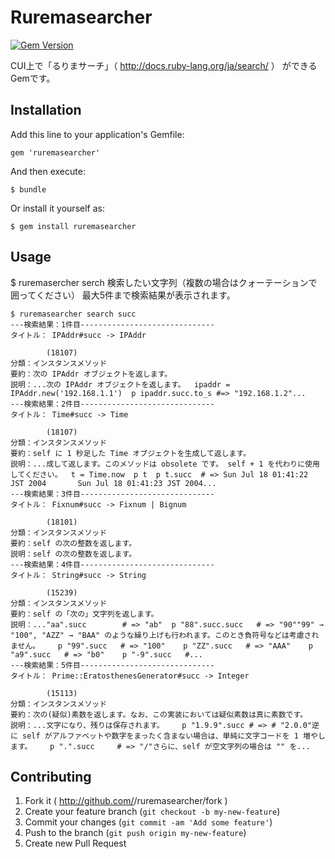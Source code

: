# Ruremasearcher
[![Gem Version](https://badge.fury.io/rb/ruremasearcher.svg)](http://badge.fury.io/rb/ruremasearcher) 

CUI上で「るりまサーチ」（ http://docs.ruby-lang.org/ja/search/ ） ができるGemです。

## Installation

Add this line to your application's Gemfile:

    gem 'ruremasearcher'

And then execute:

    $ bundle

Or install it yourself as:

    $ gem install ruremasearcher

## Usage

$ ruremasercher serch 検索したい文字列（複数の場合はクォーテーションで囲ってください）
最大5件まで検索結果が表示されます。

```
$ ruremasearcher search succ
---検索結果：1件目------------------------------
タイトル： IPAddr#succ -> IPAddr
        
        (18107)
分類：インスタンスメソッド
要約：次の IPAddr オブジェクトを返します。
説明：...次の IPAddr オブジェクトを返します。  ipaddr = IPAddr.new('192.168.1.1')  p ipaddr.succ.to_s #=> "192.168.1.2"...
---検索結果：2件目------------------------------
タイトル： Time#succ -> Time
        
        (18107)
分類：インスタンスメソッド
要約：self に 1 秒足した Time オブジェクトを生成して返します。
説明：...成して返します。このメソッドは obsolete です。 self + 1 を代わりに使用してください。  t = Time.now  p t  p t.succ  # => Sun Jul 18 01:41:22 JST 2004       Sun Jul 18 01:41:23 JST 2004...
---検索結果：3件目------------------------------
タイトル： Fixnum#succ -> Fixnum | Bignum
        
        (18101)
分類：インスタンスメソッド
要約：self の次の整数を返します。
説明：self の次の整数を返します。
---検索結果：4件目------------------------------
タイトル： String#succ -> String
        
        (15239)
分類：インスタンスメソッド
要約：self の「次の」文字列を返します。
説明：..."aa".succ        # => "ab"  p "88".succ.succ   # => "90""99" → "100", "AZZ" → "BAA" のような繰り上げも行われます。このとき負符号などは考慮されません。    p "99".succ   # => "100"    p "ZZ".succ   # => "AAA"    p "a9".succ   # => "b0"    p "-9".succ   #...
---検索結果：5件目------------------------------
タイトル： Prime::EratosthenesGenerator#succ -> Integer
        
        (15113)
分類：インスタンスメソッド
要約：次の(疑似)素数を返します。なお、この実装においては疑似素数は真に素数です。
説明：...文字になり、残りは保存されます。    p "1.9.9".succ # => # "2.0.0"逆に self がアルファベットや数字をまったく含まない場合は、単純に文字コードを 1 増やします。    p ".".succ     # => "/"さらに、self が空文字列の場合は "" を...
```

## Contributing

1. Fork it ( http://github.com/<my-github-username>/ruremasearcher/fork )
2. Create your feature branch (`git checkout -b my-new-feature`)
3. Commit your changes (`git commit -am 'Add some feature'`)
4. Push to the branch (`git push origin my-new-feature`)
5. Create new Pull Request
